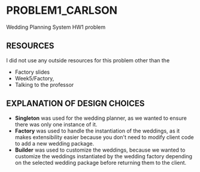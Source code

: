 # PROBLEM1_CARLSON
Wedding Planning System HW1 problem

## RESOURCES
I did not use any outside resources for this problem other than the 
- Factory slides
- Week5/Factory,
- Talking to the professor

## EXPLANATION OF DESIGN CHOICES
- **Singleton** was used for the wedding planner, as we wanted to ensure there was only one instance of it.
- **Factory** was used to handle the instantiation of the weddings, as it makes extensibility easier because you don't need to modify client code to add a new wedding package.
- **Builder** was used to customize the weddings, because we wanted to customize the weddings instantiated by the wedding factory depending on the selected wedding package before returning them to the client. 
